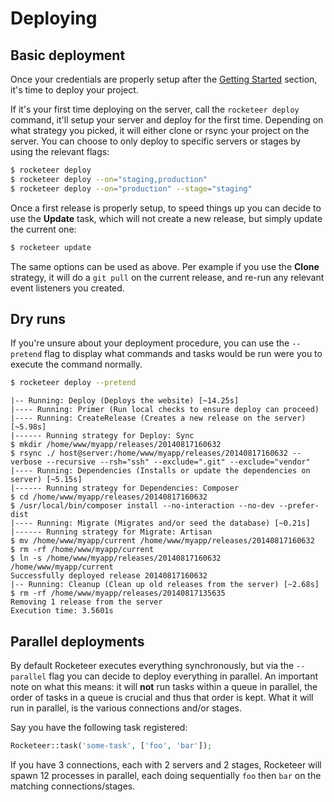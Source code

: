 # Deploying

## Basic deployment

Once your credentials are properly setup after the [Getting Started](http://localhost/rocketeers/website/public/#/docs/I-Introduction/Getting-started) section, it's time to deploy your project.

If it's your first time deploying on the server, call the `rocketeer deploy` command, it'll setup your server and deploy for the first time. Depending on what strategy you picked, it will either clone or rsync your project on the server.
You can choose to only deploy to specific servers or stages by using the relevant flags:

```bash
$ rocketeer deploy
$ rocketeer deploy --on="staging,production"
$ rocketeer deploy --on="production" --stage="staging"
```

Once a first release is properly setup, to speed things up you can decide to use the **Update** task, which will not create a new release, but simply update the current one:

```bash
$ rocketeer update
```

The same options can be used as above. Per example if you use the **Clone** strategy, it will do a `git pull` on the current release, and re-run any relevant event listeners you created.

## Dry runs

If you're unsure about your deployment procedure, you can use the `--pretend` flag to display what commands and tasks would be run were you to execute the command normally.

```bash
$ rocketeer deploy --pretend
```

```
|-- Running: Deploy (Deploys the website) [~14.25s]
|---- Running: Primer (Run local checks to ensure deploy can proceed)
|---- Running: CreateRelease (Creates a new release on the server) [~5.98s]
|------ Running strategy for Deploy: Sync
$ mkdir /home/www/myapp/releases/20140817160632
$ rsync ./ host@server:/home/www/myapp/releases/20140817160632 --verbose --recursive --rsh="ssh" --exclude=".git" --exclude="vendor"
|---- Running: Dependencies (Installs or update the dependencies on server) [~5.15s]
|------ Running strategy for Dependencies: Composer
$ cd /home/www/myapp/releases/20140817160632
$ /usr/local/bin/composer install --no-interaction --no-dev --prefer-dist
|---- Running: Migrate (Migrates and/or seed the database) [~0.21s]
|------ Running strategy for Migrate: Artisan
$ mv /home/www/myapp/current /home/www/myapp/releases/20140817160632
$ rm -rf /home/www/myapp/current
$ ln -s /home/www/myapp/releases/20140817160632 /home/www/myapp/current
Successfully deployed release 20140817160632
|-- Running: Cleanup (Clean up old releases from the server) [~2.68s]
$ rm -rf /home/www/myapp/releases/20140817135635
Removing 1 release from the server
Execution time: 3.5601s
```

## Parallel deployments

By default Rocketeer executes everything synchronously, but via the `--parallel` flag you can decide to deploy everything in parallel. An important note on what this means: it will **not** run tasks within a queue in parallel, the order of tasks in a queue is crucial and thus that order is kept. What it will run in parallel, is the various connections and/or stages.

Say you have the following task registered:

```php
Rocketeer::task('some-task', ['foo', 'bar']);
```

If you have 3 connections, each with 2 servers and 2 stages, Rocketeer will spawn 12 processes in parallel, each doing sequentially `foo` then `bar` on the matching connections/stages.
